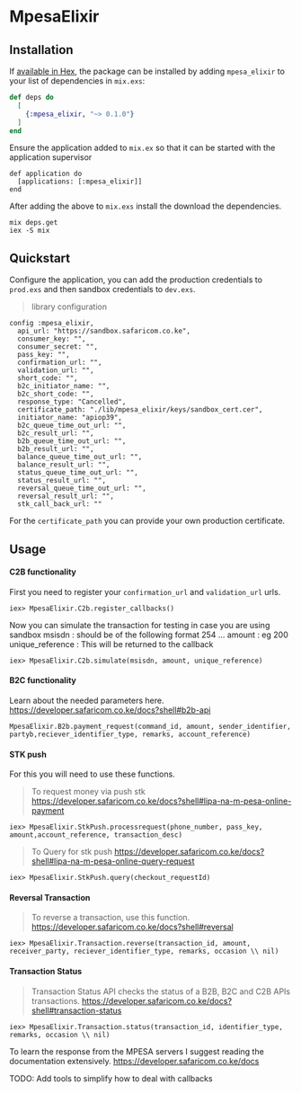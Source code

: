 # MpesaElixir


## Installation

If [available in Hex](https://hex.pm/docs/publish), the package can be installed
by adding `mpesa_elixir` to your list of dependencies in `mix.exs`:

```elixir
def deps do
  [
    {:mpesa_elixir, "~> 0.1.0"}
  ]
end
```

Ensure the application added to `mix.ex` so that it can be started with the application supervisor
```
def application do
  [applications: [:mpesa_elixir]]
end
```

After adding the above to `mix.exs` install the download the dependencies.
```
mix deps.get
iex -S mix
```

## Quickstart
Configure the application, you can add the production credentials to `prod.exs` and then sandbox credentials to `dev.exs`.

> library configuration

```
config :mpesa_elixir,
  api_url: "https://sandbox.safaricom.co.ke",
  consumer_key: "",
  consumer_secret: "",
  pass_key: "",
  confirmation_url: "",
  validation_url: "",
  short_code: "",
  b2c_initiator_name: "",
  b2c_short_code: "",
  response_type: "Cancelled",
  certificate_path: "./lib/mpesa_elixir/keys/sandbox_cert.cer",
  initiator_name: "apiop39",
  b2c_queue_time_out_url: "",
  b2c_result_url: "",
  b2b_queue_time_out_url: "",
  b2b_result_url: "",
  balance_queue_time_out_url: "",
  balance_result_url: "",
  status_queue_time_out_url: "",
  status_result_url: "",
  reversal_queue_time_out_url: "",
  reversal_result_url: "",
  stk_call_back_url: ""
```

For the `certificate_path` you can provide your own production certificate.


## Usage

#### C2B functionality

First you need to register your `confirmation_url` and `validation_url` urls.

```
iex> MpesaElixir.C2b.register_callbacks()
```

Now you can simulate the transaction for testing in case you are using sandbox
msisdn : should be of the following format 254 ...
amount : eg 200
unique_reference : This will be returned to the callback

```
iex> MpesaElixir.C2b.simulate(msisdn, amount, unique_reference)
```


#### B2C functionality
Learn about the needed parameters here.
https://developer.safaricom.co.ke/docs?shell#b2b-api

```
MpesaElixir.B2b.payment_request(command_id, amount, sender_identifier, partyb,reciever_identifier_type, remarks, account_reference)
```

#### STK push
For this you will need to use these functions.


> To request money via push stk
https://developer.safaricom.co.ke/docs?shell#lipa-na-m-pesa-online-payment

```
iex> MpesaElixir.StkPush.processrequest(phone_number, pass_key, amount,account_reference, transaction_desc)
```


> To Query for stk push
https://developer.safaricom.co.ke/docs?shell#lipa-na-m-pesa-online-query-request

```
iex> MpesaElixir.StkPush.query(checkout_requestId)
```

#### Reversal Transaction

>To reverse a transaction, use this function.
https://developer.safaricom.co.ke/docs?shell#reversal

```
iex> MpesaElixir.Transaction.reverse(transaction_id, amount, receiver_party, reciever_identifier_type, remarks, occasion \\ nil)
```

#### Transaction Status
>Transaction Status API checks the status of a B2B, B2C and C2B APIs transactions.
https://developer.safaricom.co.ke/docs?shell#transaction-status

```
iex> MpesaElixir.Transaction.status(transaction_id, identifier_type, remarks, occasion \\ nil)
```


To learn the response from the MPESA servers I suggest reading the documentation extensively. https://developer.safaricom.co.ke/docs


TODO: Add tools to simplify how to deal with callbacks
